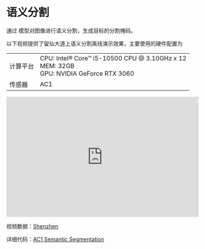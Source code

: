 # 语义分割  
通过 模型对图像进行语义分割，生成目标的分割掩码。  

以下视频提供了留仙大道上语义分割离线演示效果，主要使用的硬件配置为  
<div class="wy-table-responsive">
    <table class="docutils align-default">
        <tbody>
            <tr class="row-even">
                <td>计算平台</td>
                <td>CPU: Intel® Core™ i5-10500 CPU @ 3.10GHz x 12 <br> MEM: 32GB <br> GPU: NVIDIA GeForce RTX 3060 </td>
            </tr>
            <tr class="row-odd">
                <td>传感器</td>
                <td>AC1</td>
            </tr>
        </tbody>
    </table>
</div> 
<iframe width="100%" height="315" src="https://cdn.robosense.cn/AC1split_network.mp4" frameborder="0" allowfullscreen></iframe>  

视频数据：[Shenzhen](https://cdn.robosense.cn/AC1split_network_demo.zip)   

详细代码：[AC1 Semantic Segmentation](http://gitlab.robosense.cn/super_sensor_sdk/ros2_sdk/perception) 